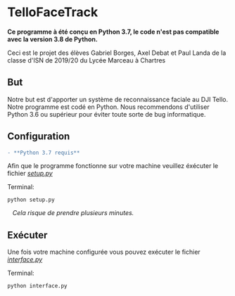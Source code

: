 # TelloFaceTrack

**Ce programme à été conçu en Python 3.7, le code n'est pas compatible avec la version 3.8 de Python.**


 Ceci est le projet des élèves Gabriel Borges, Axel Debat et Paul Landa de la classe d'ISN de 2019/20 du Lycée Marceau à Chartres

## But
Notre but est d'apporter un système de reconnaissance faciale au DJI Tello. Notre programme est codé en Python. Nous recommendons d'utiliser Python 3.6 ou supérieur pour éviter toute sorte de bug informatique.

## Configuration

```diff
- **Python 3.7 requis**
```
Afin que le programme fonctionne sur votre machine veuillez éxécuter le fichier [_setup.py_](setup.py)

Terminal:
```
python setup.py
```
&nbsp;&nbsp;
_Cela risque de prendre plusieurs minutes._


## Exécuter
Une fois votre machine configurée vous pouvez exécuter le fichier [_interface.py_](interface.py)

Terminal:
```
python interface.py
```

